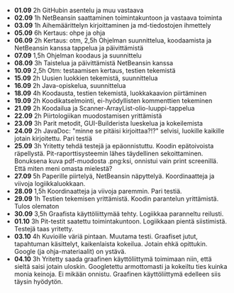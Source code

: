 - **01.09** 2h GitHubin asentelu ja muu vastaava 
- **02.09** 1h NetBeansin saattaminen toimintakuntoon ja vastaava toiminta 
- **03.09** 1h Aihemäärittelyn kirjoittaminen ja md-tiedostojen ihmettely
- **05.09** 6h Kertaus: ohpe ja ohja
- **06.09** 2h Kertaus: otm, 2,5h Ohjelman suunnittelua, koodaamista ja NetBeansin kanssa tappelua ja päivittämistä
- **07.09** 1,5h Ohjelman koodaus ja suunnittelu
- **08.09** 3h Taistelua ja päivittämistä NetBeansin kanssa
- **10.09** 2,5h Otm: testaamisen kertaus, testien tekemistä
- **15.09** 2h Uusien luokkien tekemistä, suunnittelua
- **16.09** 2h Java-opiskelua, suunnittelua
- **18.09** 4h Koodausta, testien tekemistä, luokkakaavion piirtäminen
- **19.09** 2h Koodikatselmointi, ei-hyödyllisten kommenttien tekeminen
- **21.09** 2h Koodailua ja Scanner-ArrayList-olio-luuppi-tappelua
- **22.09** 2h Piirtologiikan muodostamisen yrittämistä
- **23.09** 3h Parit metodit, GUI-Builderista lueskelua ja kokeilemista
- **24.09** 2h JavaDoc: "minne se pitäisi kirjoittaa?!?" selvisi, luokille kaikille jotain kirjoitettu. Pari testiä
- **25.09** 3h Yritetty tehdä testejä ja epäonnistuttu. Koodin epätoivoista räpellystä. Pit-raporttisysteemin lähes täydellinen sekoittaminen. Bonuksena kuva pdf-muodosta .png:ksi, onnistui vain print screenillä. Että miten meni omasta mielestä?
- **27.09** 5h Paperille piirtelyä, NetBeansin näpyttelyä. Koordinaatteja ja viivoja logiikkaluokkaan.
- **28.09** 1,5h Koordinaatteja ja viivoja paremmin. Pari testiä.
- **29.09** 1h Testien tekemisen yrittämistä. Koodin parantelun yrittämistä. Tulos olematon
- **30.09** 3,5h Graafista käyttöliittymää tehty. Logiikkaa paranneltu reilusti.
- **01.10** 3h Pit-testit saatettu toimintakuntoon. Logiikkaan pientä siistimistä. Testejä taas yritetty. 
- **03.10** 4h Kuvioille väriä pintaan. Muutama testi. Graafiset jutut, tapahtuman käsittelyt, kaikenlaista kokeilua. Jotain ehkä opittukin. Google (ja ohja-materiaalit) on ystävä.
- **04.10** 3h Yritetty saada graafinen käyttöliittymä toimimaan niin, että sieltä saisi jotain uloskin. Googletettu armottomasti ja kokeiltu ties kuinka monia keinoja. Ei mikään onnistu. Graafinen käyttöliittymä edelleen siis täysin hyödytön.
